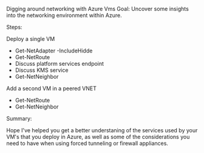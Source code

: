 Digging around networking with Azure Vms
Goal: Uncover some insights into the networking environment within Azure.

Steps:

Deploy a single VM
- Get-NetAdapter -IncludeHidde
- Get-NetRoute
- Discuss platform services endpoint
- Discuss KMS service
- Get-NetNeighbor

Add a second VM in a peered VNET
- Get-NetRoute
- Get-NetNeighbor

Summary:

Hope I've helped you get a better understaning of the services used by your VM's that you deploy in Azure, as well as some of the considerations you need to have when using forced tunneling or firewall appliances.
